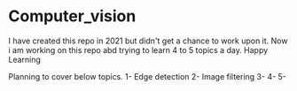 # Computer_vision
I have created this repo in 2021 but didn't get a chance to work upon it.
Now i am working on this repo abd trying to learn 4 to 5 topics a day.
Happy Learning 

Planning to cover below topics.
1- Edge detection
2- Image filtering
3-
4-
5-
